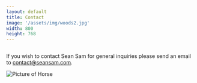 ```yaml
---
layout: default
title: Contact
image: '/assets/img/woods2.jpg'
width: 800
height: 768
---
```

<div class="column col-7 col-sm-12 content animated fadeIn">
          <div class="wrapper">
              <p>If you wish to contact Sean Sam for general inquiries please send an email to <a href="mailto:contact@seansam.com">contact@seansam.com</a>.</p>
              <img src="{{ '/assets/img/woods2.jpg' | prepend: site.baseurl }}" class="img-responsive" style="margin-bottom:5rem;display:block;" alt="Picture of Horse">
          </div>
</div>
